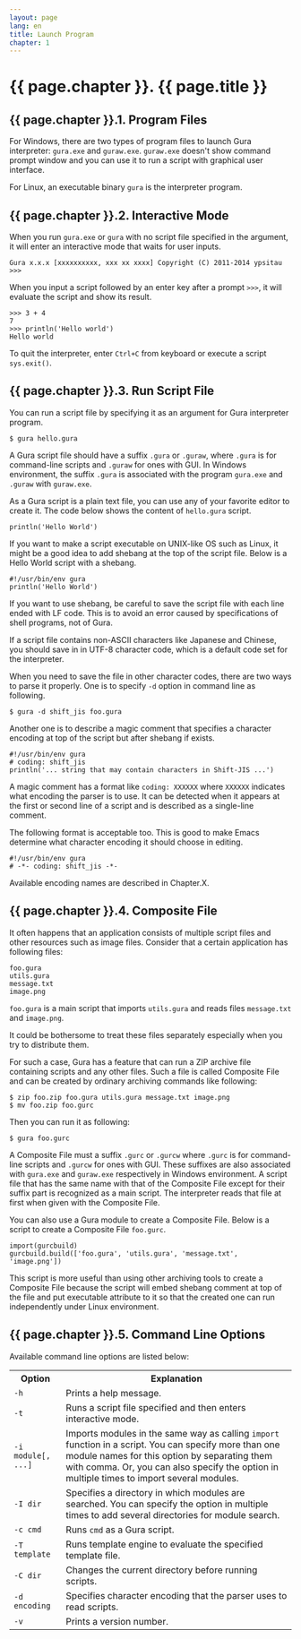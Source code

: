 ```yaml
---
layout: page
lang: en
title: Launch Program
chapter: 1
---
```


# {{ page.chapter }}. {{ page.title }}

## {{ page.chapter }}.1. Program Files

For Windows, there are two types of program files to launch Gura interpreter:
`gura.exe` and `guraw.exe`. `guraw.exe` doesn't show command prompt window
and you can use it to run a script with graphical user interface.

For Linux, an executable binary `gura` is the interpreter program.


## {{ page.chapter }}.2. Interactive Mode

When you run `gura.exe` or `gura` with no script file specified in the argument,
it will enter an interactive mode that waits for user inputs.

    Gura x.x.x [xxxxxxxxxx, xxx xx xxxx] Copyright (C) 2011-2014 ypsitau
    >>> 

When you input a script followed by an enter key after a prompt `>>>`,
it will evaluate the script and show its result.

    >>> 3 + 4
    7
    >>> println('Hello world')
    Hello world

To quit the interpreter, enter `Ctrl+C` from keyboard or execute a script `sys.exit()`.


## {{ page.chapter }}.3. Run Script File

You can run a script file by specifying it as an argument for Gura interpreter program.

    $ gura hello.gura

A Gura script file should have a suffix `.gura` or `.guraw`,
where `.gura` is for command-line scripts and `.guraw` for ones with GUI.
In Windows environment, the suffix `.gura` is associated with the program `gura.exe`
and `.guraw` with `guraw.exe`.

As a Gura script is a plain text file, you can use any of your favorite editor to create it.
The code below shows the content of `hello.gura` script.

    println('Hello World')

If you want to make a script executable on UNIX-like OS such as Linux,
it might be a good idea to add shebang at the top of the script file.
Below is a Hello World script with a shebang.

    #!/usr/bin/env gura
    println('Hello World')

If you want to use shebang, be careful to save the script file
with each line ended with LF code.
This is to avoid an error caused by specifications of shell programs, not of Gura.

If a script file contains non-ASCII characters like Japanese and Chinese,
you should save in in UTF-8 character code, which is a default code set for the interpreter.

When you need to save the file in other character codes, there are two ways to parse it properly.
One is to specify `-d` option in command line as following.

    $ gura -d shift_jis foo.gura

Another one is to describe a magic comment that specifies a character encoding
at top of the script but after shebang if exists.

    #!/usr/bin/env gura
    # coding: shift_jis
    println('... string that may contain characters in Shift-JIS ...')

A magic comment has a format like `coding: XXXXXX`
where `XXXXXX` indicates what encoding the parser is to use.
It can be detected when it appears at the first or second line of a script
and is described as a single-line comment.

The following format is acceptable too.
This is good to make Emacs determine what character encoding it should choose in editing.

    #!/usr/bin/env gura
    # -*- coding: shift_jis -*-

Available encoding names are described in Chapter.X.


## {{ page.chapter }}.4. Composite File

It often happens that an application consists of multiple script files and
other resources such as image files.
Consider that a certain application has following files:

    foo.gura
    utils.gura
    message.txt
    image.png

`foo.gura` is a main script that imports `utils.gura`
and reads files `message.txt` and `image.png`.

It could be bothersome to treat these files separately
especially when you try to distribute them.

For such a case, Gura has a feature that can run a ZIP archive file
containing scripts and any other files.
Such a file is called Composite File and can be created by ordinary archiving
commands like following:

    $ zip foo.zip foo.gura utils.gura message.txt image.png
    $ mv foo.zip foo.gurc

Then you can run it as following:

    $ gura foo.gurc

A Composite File must a suffix `.gurc` or `.gurcw`
where `.gurc` is for command-line scripts and `.gurcw` for ones with GUI.
These suffixes are also associated with `gura.exe` and `guraw.exe` respectively
in Windows environment.
A script file that has the same name with that of the Composite File except for their suffix part
is recognized as a main script.
The interpreter reads that file at first when given with the Composite File.

You can also use a Gura module to create a Composite File.
Below is a script to create a Composite File `foo.gurc`.

    import(gurcbuild)
    gurcbuild.build(['foo.gura', 'utils.gura', 'message.txt', 'image.png'])

This script is more useful than using other archiving tools to create a Composite File
because the script will embed shebang comment at top of the file
and put executable attribute to it so that the created one can run
independently under Linux environment.

## {{ page.chapter }}.5. Command Line Options

Available command line options are listed below:

<table>
<tr><th>Option</th><th>Explanation</th></tr>
<tr><td><code>-h</code></td><td>Prints a help message.</td></tr>
<tr><td><code>-t</code></td><td>Runs a script file specified and then enters interactive mode.</td></tr>
<tr><td><code>-i module[, ...]</code></td><td>Imports modules in the same way as
  calling <code>import</code> function in a script.
  You can specify more than one module names for this option by separating them with comma.
  Or, you can also specify the option in multiple times to import several modules.</td></tr>
<tr><td><code>-I dir</code></td><td>Specifies a directory in which modules are searched.
  You can specify the option in multiple times to add several directories for module search.</td></tr>
<tr><td><code>-c cmd</code></td><td>Runs <code>cmd</code> as a Gura script.</td></tr>
<tr><td><code>-T template</code></td><td>Runs template engine to evaluate the specified template file.</td></tr>
<tr><td><code>-C dir</code></td><td>Changes the current directory before running scripts.</td></tr>
<tr><td><code>-d encoding</code></td><td>Specifies character encoding that the parser uses to read scripts.</td></tr>
<tr><td><code>-v</code></td><td>Prints a version number.</td></tr>
</table>
